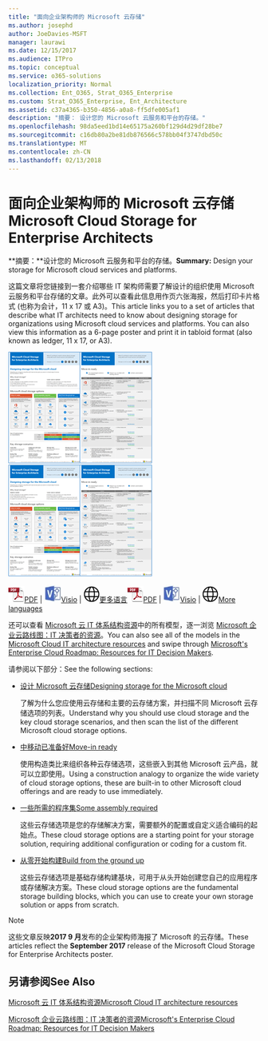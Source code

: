 ```yaml
---
title: "面向企业架构师的 Microsoft 云存储"
ms.author: josephd
author: JoeDavies-MSFT
manager: laurawi
ms.date: 12/15/2017
ms.audience: ITPro
ms.topic: conceptual
ms.service: o365-solutions
localization_priority: Normal
ms.collection: Ent_O365, Strat_O365_Enterprise
ms.custom: Strat_O365_Enterprise, Ent_Architecture
ms.assetid: c37a4365-b350-4856-a0a8-ff5dfe005af1
description: "摘要： 设计您的 Microsoft 云服务和平台的存储。"
ms.openlocfilehash: 98da5eed1bd14e65175a260bf129d4d29df28be7
ms.sourcegitcommit: c16db80a2be81db876566c578bb04f3747dbd50c
ms.translationtype: MT
ms.contentlocale: zh-CN
ms.lasthandoff: 02/13/2018
---
```

# <a name="microsoft-cloud-storage-for-enterprise-architects"></a><span data-ttu-id="f21c1-103">面向企业架构师的 Microsoft 云存储</span><span class="sxs-lookup"><span data-stu-id="f21c1-103">Microsoft Cloud Storage for Enterprise Architects</span></span>

 <span data-ttu-id="f21c1-104">**摘要：**设计您的 Microsoft 云服务和平台的存储。</span><span class="sxs-lookup"><span data-stu-id="f21c1-104">**Summary:** Design your storage for Microsoft cloud services and platforms.</span></span>
  
<span data-ttu-id="f21c1-p101">这篇文章将您链接到一套介绍哪些 IT 架构师需要了解设计的组织使用 Microsoft 云服务和平台存储的文章。此外可以查看此信息用作页六张海报，然后打印卡片格式 (也称为会计，11 x 17 或 A3)。</span><span class="sxs-lookup"><span data-stu-id="f21c1-p101">This article links you to a set of articles that describe what IT architects need to know about designing storage for organizations using Microsoft cloud services and platforms. You can also view this information as a 6-page poster and print it in tabloid format (also known as ledger, 11 x 17, or A3).</span></span>
  
<span data-ttu-id="f21c1-107">[![Microsoft 云存储模型的缩略图图像](images/0d4e2eb9-1109-4b3b-bf9e-2f3eff2e2cc4.png)  
](https://www.microsoft.com/download/details.aspx?id=49552)</span><span class="sxs-lookup"><span data-stu-id="f21c1-107">[![Thumb image for Microsoft cloud storage model](images/0d4e2eb9-1109-4b3b-bf9e-2f3eff2e2cc4.png)  
](https://www.microsoft.com/download/details.aspx?id=49552)</span></span>
  
<span data-ttu-id="f21c1-108">![PDF 文件](images/ITPro_Other_PDFicon.png)[PDF](https://go.microsoft.com/fwlink/p/?linkid=842079) | ![Visio 文件](images/ITPro_Other_VisioIcon.jpg)[Visio](https://go.microsoft.com/fwlink/p/?linkid=842080) | ![参阅包含其他语言版本的页面](images/e16c992d-b0f8-48ae-bf44-db7a9fcaab9e.png)[更多语言](https://www.microsoft.com/download/details.aspx?id=49552)</span><span class="sxs-lookup"><span data-stu-id="f21c1-108">![PDF file](images/ITPro_Other_PDFicon.png)[PDF](https://go.microsoft.com/fwlink/p/?linkid=842079) | ![Visio file](images/ITPro_Other_VisioIcon.jpg)[Visio](https://go.microsoft.com/fwlink/p/?linkid=842080) | ![See a page with versions in additional languages](images/e16c992d-b0f8-48ae-bf44-db7a9fcaab9e.png)[More languages](https://www.microsoft.com/download/details.aspx?id=49552)</span></span>
  
<span data-ttu-id="f21c1-109">还可以查看 [Microsoft 云 IT 体系结构资源](microsoft-cloud-it-architecture-resources.md)中的所有模型，逐一浏览 [Microsoft 企业云路线图：IT 决策者的资源](https://aka.ms/cloudarchitecture)。</span><span class="sxs-lookup"><span data-stu-id="f21c1-109">You can also see all of the models in the [Microsoft Cloud IT architecture resources](microsoft-cloud-it-architecture-resources.md) and swipe through [Microsoft's Enterprise Cloud Roadmap: Resources for IT Decision Makers](https://aka.ms/cloudarchitecture).</span></span>
  
<span data-ttu-id="f21c1-110">请参阅以下部分：</span><span class="sxs-lookup"><span data-stu-id="f21c1-110">See the following sections:</span></span>
  
- [<span data-ttu-id="f21c1-111">设计 Microsoft 云存储</span><span class="sxs-lookup"><span data-stu-id="f21c1-111">Designing storage for the Microsoft cloud</span></span>](designing-storage-for-the-microsoft-cloud.md)
    
    <span data-ttu-id="f21c1-112">了解为什么您应使用云存储和主要的云存储方案，并扫描不同 Microsoft 云存储选项的列表。</span><span class="sxs-lookup"><span data-stu-id="f21c1-112">Understand why you should use cloud storage and the key cloud storage scenarios, and then scan the list of the different Microsoft cloud storage options.</span></span>
    
- [<span data-ttu-id="f21c1-113">中移动已准备好</span><span class="sxs-lookup"><span data-stu-id="f21c1-113">Move-in ready</span></span>](move-in-ready.md)
    
    <span data-ttu-id="f21c1-114">使用构造类比来组织各种云存储选项，这些嵌入到其他 Microsoft 云产品，就可以立即使用。</span><span class="sxs-lookup"><span data-stu-id="f21c1-114">Using a construction analogy to organize the wide variety of cloud storage options, these are built-in to other Microsoft cloud offerings and are ready to use immediately.</span></span>
    
- [<span data-ttu-id="f21c1-115">一些所需的程序集</span><span class="sxs-lookup"><span data-stu-id="f21c1-115">Some assembly required</span></span>](some-assembly-required.md)
    
    <span data-ttu-id="f21c1-116">这些云存储选项是您的存储解决方案，需要额外的配置或自定义适合编码的起始点。</span><span class="sxs-lookup"><span data-stu-id="f21c1-116">These cloud storage options are a starting point for your storage solution, requiring additional configuration or coding for a custom fit.</span></span>
    
- [<span data-ttu-id="f21c1-117">从零开始构建</span><span class="sxs-lookup"><span data-stu-id="f21c1-117">Build from the ground up</span></span>](build-from-the-ground-up.md)
    
    <span data-ttu-id="f21c1-118">这些云存储选项是基础存储构建基块，可用于从头开始创建您自己的应用程序或存储解决方案。</span><span class="sxs-lookup"><span data-stu-id="f21c1-118">These cloud storage options are the fundamental storage building blocks, which you can use to create your own storage solution or apps from scratch.</span></span>
    
> [!NOTE]
> <span data-ttu-id="f21c1-119">这些文章反映**2017 9 月**发布的企业架构师海报了 Microsoft 的云存储。</span><span class="sxs-lookup"><span data-stu-id="f21c1-119">These articles reflect the **September 2017** release of the Microsoft Cloud Storage for Enterprise Architects poster.</span></span>
  
## <a name="see-also"></a><span data-ttu-id="f21c1-120">另请参阅</span><span class="sxs-lookup"><span data-stu-id="f21c1-120">See Also</span></span>

[<span data-ttu-id="f21c1-121">Microsoft 云 IT 体系结构资源</span><span class="sxs-lookup"><span data-stu-id="f21c1-121">Microsoft Cloud IT architecture resources</span></span>](microsoft-cloud-it-architecture-resources.md)

[<span data-ttu-id="f21c1-122">Microsoft 企业云路线图：IT 决策者的资源</span><span class="sxs-lookup"><span data-stu-id="f21c1-122">Microsoft's Enterprise Cloud Roadmap: Resources for IT Decision Makers</span></span>](https://sway.com/FJ2xsyWtkJc2taRD)



